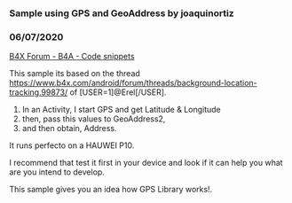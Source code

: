 ### Sample using GPS and GeoAddress by joaquinortiz
### 06/07/2020
[B4X Forum - B4A - Code snippets](https://www.b4x.com/android/forum/threads/118752/)

This sample its based on the thread <https://www.b4x.com/android/forum/threads/background-location-tracking.99873/> of [USER=1]@Erel[/USER].  
  
1) In an Activity, I start GPS and get Latitude & Longitude  
2) then, pass this values to GeoAddress2,  
3) and then obtain, Address.  
  
It runs perfecto on a HAUWEI P10.  
  
I recommend that test it first in your device and look if it can help you what are you intend to develop.  
  
This sample gives you an idea how GPS Library works!.